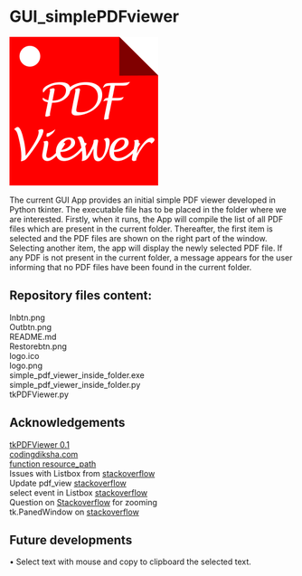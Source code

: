 # GUI_simplePDFviewer

![simplePDFviewer logo](https://github.com/marco-rosso-m/GUI_simplePDFviewer/blob/master/logo.png)

The current GUI App provides an initial simple PDF viewer developed in Python tkinter. The executable file has to be placed in the folder where we are interested. Firstly, when it runs, the App will compile the list of all PDF files which are present in the current folder. Thereafter, the first item is selected and the PDF files are shown on the right part of the window. Selecting another item, the app will display the newly selected PDF file. If any PDF is not present in the current folder, a message appears for the user informing that no PDF files have been found in the current folder.

## Repository files content:
Inbtn.png  
Outbtn.png  
README.md  
Restorebtn.png  
logo.ico  
logo.png  
simple_pdf_viewer_inside_folder.exe  
simple_pdf_viewer_inside_folder.py  
tkPDFViewer.py  

## Acknowledgements
[tkPDFViewer 0.1](https://pypi.org/project/tkPDFViewer/)  
[codingdiksha.com](https://codingdiksha.com/tkinter-python-pdf-viewer/)  
[function resource_path](https://www.youtube.com/watch?v=GFadq39XJqY&list=PLWfckK_6hGC33tks_YFp-ghJ0mbI64YXa&index=1)  
Issues with Listbox from [stackoverflow](https://stackoverflow.com/questions/25415888/default-to-and-select-first-item-in-tkinter-listbox)  
Update pdf_view [stackoverflow](https://stackoverflow.com/questions/69131765/how-to-update-pdf-view-in-tkinter)  
select event in Listbox [stackoverflow](https://stackoverflow.com/questions/6554805/getting-a-callback-when-a-tkinter-listbox-selection-is-changed)  
Question on [Stackoverflow](https://stackoverflow.com/questions/70663492/how-to-make-zoom-in-pdf-viewer-with-python-tkinter-and-tkpdfviewer?noredirect=1#comment124939960_70663492) for zooming  
tk.PanedWindow on [stackoverflow](https://stackoverflow.com/questions/68956736/how-to-change-the-height-or-width-of-tkinter-widget-with-mouse-drag-after-ini)  

## Future developments
• Select text with mouse and copy to clipboard the selected text.